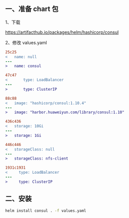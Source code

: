## 一、准备 chart 包

1、下载

   https://artifacthub.io/packages/helm/hashicorp/consul

2、修改 values.yaml

   ```diff
   25c25
   <   name: null
   ---
   >   name: consul
   
   47c47
   <       type: LoadBalancer
   ---
   >       type: ClusterIP
   
   88c88
   <   image: "hashicorp/consul:1.10.4"
   ---
   >   image: "harbor.huaweiyun.com/library/consul:1.10"
   
   436c436
   <   storage: 10Gi
   ---
   >   storage: 1Gi
   
   446c446
   <   storageClass: null
   ---
   >   storageClass: nfs-client
   
   1931c1931
   <     type: LoadBalancer
   ---
   >     type: ClusterIP
   ```

   

## 二、安装

```bash
helm install consul . -f values.yaml
```

